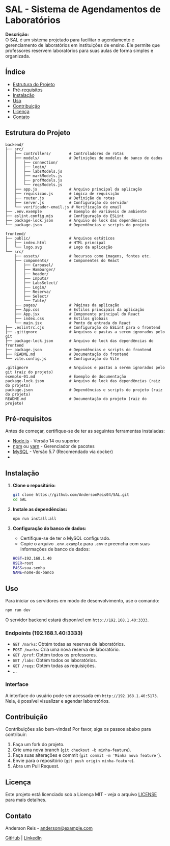 
# SAL - Sistema de Agendamentos de Laboratórios

**Descrição:**  
O SAL é um sistema projetado para facilitar o agendamento e gerenciamento de laboratórios em instituições de ensino. Ele permite que professores reservem laboratórios para suas aulas de forma simples e organizada.

## Índice

- [Estrutura do Projeto](#estrutura-do-projeto)
- [Pré-requisitos](#pré-requisitos)
- [Instalação](#instalação)
- [Uso](#uso)
- [Contribuição](#contribuição)
- [Licença](#licença)
- [Contato](#contato)

## Estrutura do Projeto

```
backend/
├── src/
│   ├── controllers/        # Controladores de rotas
│   ├── models/             # Definições de modelos do banco de dados
│   │   ├── connection/
│   │   ├── login/
│   │   ├── labsModels.js
│   │   ├── markModels.js
│   │   ├── profModels.js
│   │   └── reqsModels.js
│   ├── app.js              # Arquivo principal da aplicação
│   ├── requisicao.js       # Lógica de requisição
│   ├── router.js           # Definição de rotas
│   ├── server.js           # Configuração do servidor
│   └── verificador-email.js # Verificação de email
├── .env.exemple            # Exemplo de variáveis de ambiente
├── eslint.config.mjs       # Configuração do ESLint
├── package-lock.json       # Arquivo de lock das dependências
└── package.json            # Dependências e scripts do projeto

frontend/
├── public/                 # Arquivos estáticos
│   ├── index.html          # HTML principal
│   └── logo.svg            # Logo da aplicação
└── src/
    ├── assets/             # Recursos como imagens, fontes etc.
    ├── components/         # Componentes do React
    │   ├── Carousel/
    │   ├── Hamburger/
    │   ├── header/
    │   ├── Inputs/
    │   ├── LabsSelect/
    │   ├── Login/
    │   ├── Reserva/
    │   ├── Select/
    │   └── Table/
    ├── pages/              # Páginas da aplicação
    ├── App.css             # Estilos principais da aplicação
    ├── App.jsx             # Componente principal do React
    ├── index.css           # Estilos globais
    └── main.jsx            # Ponto de entrada do React
├── .eslintrc.cjs           # Configuração do ESLint para o frontend
├── .gitignore              # Arquivos e pastas a serem ignorados pelo git
├── package-lock.json       # Arquivo de lock das dependências do frontend
├── package.json            # Dependências e scripts do frontend
├── README.md               # Documentação do frontend
└── vite.config.js          # Configuração do Vite

.gitignore                  # Arquivos e pastas a serem ignorados pelo git (raiz do projeto)
exemplo-01.md               # Exemplo de documentação
package-lock.json           # Arquivo de lock das dependências (raiz do projeto)
package.json                # Dependências e scripts do projeto (raiz do projeto)
README.md                   # Documentação do projeto (raiz do projeto)

```

## Pré-requisitos

Antes de começar, certifique-se de ter as seguintes ferramentas instaladas:

- [Node.js](https://nodejs.org/) - Versão 14 ou superior
- [npm](https://www.npmjs.com/) ou [yarn](https://yarnpkg.com/) - Gerenciador de pacotes
- [MySQL](https://www.mysql.com/) - Versão 5.7 (Recomendado via docker)
- 
## Instalação

1. **Clone o repositório:**

   ```bash
   git clone https://github.com/AndersonReis04/SAL.git
   cd SAL
   ```

2. **Instale as dependências:**

   ```bash
   npm run install:all
   ```

3. **Configuração do banco de dados:**

   - Certifique-se de ter o MySQL configurado.
   - Copie o arquivo `.env.example` para `.env` e preencha com suas informações de banco de dados:

   ```bash
   HOST=192.168.1.40
   USER=root
   PASS=sua-senha
   NAME=nome-do-banco
   ```

## Uso

Para iniciar os servidores em modo de desenvolvimento, use o comando:

```bash
npm run dev
```

O servidor backend estará disponível em `http://192.168.1.40:3333`.

### Endpoints (192.168.1.40:3333)

- `GET /marks`: Obtém todas as reservas de laboratórios.
- `POST /marks`: Cria uma nova reserva de laboratório.
- `GET /prof`: Obtém todos os professores.
- `GET /labs`: Obtém todos os laboratórios.
- `GET /reqs`: Obtém todas as requisições.
- ...

### Interface

A interface do usuário pode ser acessada em `http://192.168.1.40:5173`. Nela, é possível visualizar e agendar laboratórios.

## Contribuição

Contribuições são bem-vindas! Por favor, siga os passos abaixo para contribuir:

1. Faça um fork do projeto.
2. Crie uma nova branch (`git checkout -b minha-feature`).
3. Faça suas alterações e commit (`git commit -m 'Minha nova feature'`).
4. Envie para o repositório (`git push origin minha-feature`).
5. Abra um Pull Request.

## Licença

Este projeto está licenciado sob a Licença MIT - veja o arquivo [LICENSE](LICENSE) para mais detalhes.

## Contato

Anderson Reis - [anderson@example.com](mailto:anderson@example.com)

[GitHub](https://github.com/AndersonReis04) | [LinkedIn](https://linkedin.com/in/anderson-reis)
